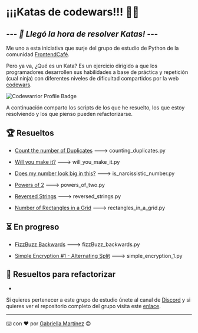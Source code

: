 # ¡¡¡Katas de codewars!!! 🐱‍👤 

## *--- 🏹 Llegó la hora de resolver Katas! ---*

Me uno a esta iniciativa que surje del grupo de estudio de Python de la comunidad [FrontendCafé](https://twitter.com/frontendcafe).

Pero ya va, ¿Qué es un Kata? Es un ejercicio dirigido a que los programadores desarrollen sus habilidades a base de práctica y repetición (cual ninja) con diferentes niveles de dificultad compartidos por la web [codewars](https://www.codewars.com/).

![Codewarrior Profile Badge](https://www.codewars.com/users/martinezga/badges/small)

A continuación comparto los scripts de los que he resuelto, los que estoy resolviendo y los que pienso pueden refactorizarse.

## 🏆 Resueltos

- [Count the number of Duplicates](https://www.codewars.com/kata/54bf1c2cd5b56cc47f0007a1) ---> counting_duplicates.py

- [Will you make it?](https://www.codewars.com/kata/5861d28f124b35723e00005e) ---> will_you_make_it.py

- [Does my number look big in this?](https://www.codewars.com/kata/5287e858c6b5a9678200083c) ---> is_narcissistic_number.py

- [Powers of 2](https://www.codewars.com/kata/57a083a57cb1f31db7000028) ---> powers_of_two.py

- [Reversed Strings](https://www.codewars.com/kata/5168bb5dfe9a00b126000018) ---> reversed_strings.py

- [Number of Rectangles in a Grid](https://www.codewars.com/kata/556cebcf7c58da564a000045) ---> rectangles_in_a_grid.py

## ⏳ En progreso

- [FizzBuzz Backwards](https://www.codewars.com/kata/59ad13d5589d2a1d84000020) ---> fizzBuzz_backwards.py

- [Simple Encryption #1 - Alternating Split](https://www.codewars.com/kata/57814d79a56c88e3e0000786) ---> simple_encryption_1.py

## 🔎 Resueltos para refactorizar

- 

Si quieres pertenecer a este grupo de estudio únete al canal de [Discord](https://discord.gg/frontendcafe) y si quieres ver el repositorio completo del grupo visita este [enlace](https://github.com/JaviCeRodriguez/py-study-group).

---

⌨️ con ❤️ por [Gabriella Martínez](https://github.com/martinezga) 😊